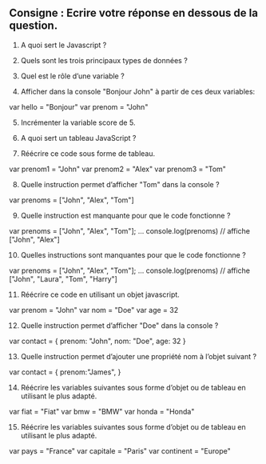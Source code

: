 ## Consigne : Ecrire votre réponse en dessous de la question.


1. A quoi sert le Javascript ?



2. Quels sont les trois principaux types de données ?



3. Quel est le rôle d’une variable ?



4. Afficher dans la console "Bonjour John" à partir de ces deux variables:

var hello = "Bonjour"
var prenom = "John"


5. Incrémenter la variable score de 5.



6. A quoi sert un tableau JavaScript ?



7. Réécrire ce code sous forme de tableau.

var prenom1 = "John"
var prenom2 = "Alex"
var prenom3 = "Tom"


8. Quelle instruction permet d’afficher "Tom" dans la console ?  

var prenoms = ["John", "Alex", "Tom"]



9. Quelle instruction est manquante pour que le code fonctionne ?

 var prenoms = ["John", "Alex", "Tom"];
...
console.log(prenoms) // affiche ["John", "Alex"]



10. Quelles instructions sont manquantes pour que le code fonctionne ?

var prenoms = ["John", "Alex", "Tom"];
...
console.log(prenoms) // affiche ["John", "Laura", "Tom", "Harry"]




11. Réécrire ce code en utilisant un objet javascript.

var prenom = "John"
var nom = "Doe"
var age = 32




12. Quelle instruction permet d’afficher "Doe" dans la console ?

var contact = {
 prenom: "John",
 nom: "Doe",
 age: 32
}



13. Quelle instruction permet d’ajouter une propriété nom à l’objet suivant ?

var contact = {
 prenom:"James",
}



14. Réécrire les variables suivantes sous forme d’objet ou de tableau en utilisant le plus adapté.

var fiat = "Fiat"
var bmw = "BMW"
var honda = "Honda"



15. Réécrire les variables suivantes sous forme d’objet ou de tableau en utilisant le plus adapté.

var pays = "France"
var capitale = "Paris"
var continent = "Europe"
















